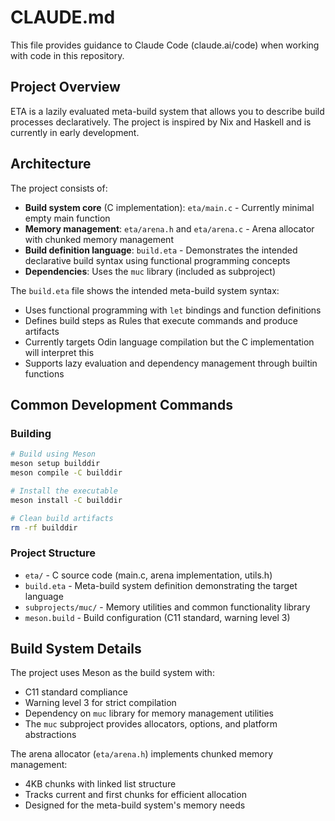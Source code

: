 # CLAUDE.md

This file provides guidance to Claude Code (claude.ai/code) when working with code in this repository.

## Project Overview

ETA is a lazily evaluated meta-build system that allows you to describe build processes declaratively. The project is inspired by Nix and Haskell and is currently in early development.

## Architecture

The project consists of:
- **Build system core** (C implementation): `eta/main.c` - Currently minimal empty main function
- **Memory management**: `eta/arena.h` and `eta/arena.c` - Arena allocator with chunked memory management
- **Build definition language**: `build.eta` - Demonstrates the intended declarative build syntax using functional programming concepts
- **Dependencies**: Uses the `muc` library (included as subproject)

The `build.eta` file shows the intended meta-build system syntax:
- Uses functional programming with `let` bindings and function definitions
- Defines build steps as Rules that execute commands and produce artifacts  
- Currently targets Odin language compilation but the C implementation will interpret this
- Supports lazy evaluation and dependency management through builtin functions

## Common Development Commands

### Building
```bash
# Build using Meson
meson setup builddir
meson compile -C builddir

# Install the executable
meson install -C builddir

# Clean build artifacts
rm -rf builddir
```

### Project Structure
- `eta/` - C source code (main.c, arena implementation, utils.h)
- `build.eta` - Meta-build system definition demonstrating the target language
- `subprojects/muc/` - Memory utilities and common functionality library
- `meson.build` - Build configuration (C11 standard, warning level 3)

## Build System Details

The project uses Meson as the build system with:
- C11 standard compliance
- Warning level 3 for strict compilation
- Dependency on `muc` library for memory management utilities
- The `muc` subproject provides allocators, options, and platform abstractions

The arena allocator (`eta/arena.h`) implements chunked memory management:
- 4KB chunks with linked list structure
- Tracks current and first chunks for efficient allocation
- Designed for the meta-build system's memory needs
